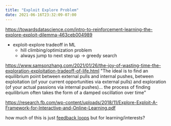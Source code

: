 ```yaml
---
title: "Exploit Explore Problem"
date: 2021-06-16T23:32:09-07:00
---
```


https://towardsdatascience.com/intro-to-reinforcement-learning-the-explore-exploit-dilemma-463ceb004989
-   exploit-explore tradeoff in ML
    -   hill climbing/optimization problem
    -   always jump to next step up → greedy search

https://www.samsonzhang.com/2021/01/26/the-joy-of-wasting-time-the-exploration-exploitation-tradeoff-of-life.html
"The ideal is to find an equilibrium point between external pulls and internal pushes, between exploitation (of your current opportunities via external pulls) and exploration (of your actual passions via internal pushes)... the process of finding equilibrium often takes the form of a damped oscillation over time"

https://research.fb.com/wp-content/uploads/2018/11/Explore-Exploit-A-Framework-for-Interactive-and-Online-Learning.pdf

how much of this is just [feedback loops](thoughts/feedback-loops.md) but for learning/interests?